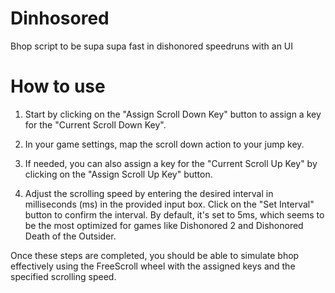 # Dinhosored
Bhop script to be supa supa fast in dishonored speedruns with an UI

# How to use
1. Start by clicking on the "Assign Scroll Down Key" button to assign a key for the "Current Scroll Down Key".

2. In your game settings, map the scroll down action to your jump key.

3. If needed, you can also assign a key for the "Current Scroll Up Key" by clicking on the "Assign Scroll Up Key" button.

4. Adjust the scrolling speed by entering the desired interval in milliseconds (ms) in the provided input box.
Click on the "Set Interval" button to confirm the interval. By default, it's set to 5ms, which seems to be the most optimized for games like Dishonored 2 and Dishonored Death of the Outsider.

Once these steps are completed, you should be able to simulate bhop effectively using the FreeScroll wheel with the assigned keys and the specified scrolling speed.
